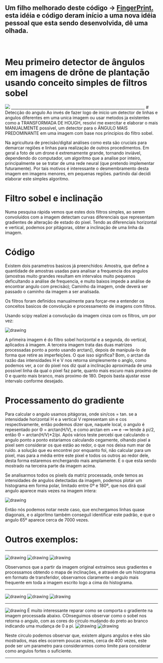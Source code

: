 <h2>Um filho melhorado deste código -> <a href="https://github.com/paulo-henrique-phcm/processamento-fingerprint-deteccao-minucias">FingerPrint.</a>
esta idéia e código deram início a uma nova idéia pessoal que esta sendo desenvolvida, dê uma olhada.</h2><br>
<h1>Meu primeiro detector de ângulos em imagens de drône de plantação usando conceito simples de filtros sobel</h1>
<img src="img3.jpg"/>
_____________________________________________________________________
# Detecção do angulo
Ao invés de fazer logo de início um detector de linhas e angulos diferentes em uma unica imagem ou usar metodos ja existentes como a TRANSFORMADA DE HOUGH, resolvi me exercitar e elaborar o mais MANUALMENTE possível, um detector para o ÂNGULO MAIS PREDOMINANTE em uma imagem com base nos principios do filtro sobel.

Na agricultura de precisão/digital análises como esta são cruciais para demarcar regiões e linhas para realização de outros procedimentos. Em geral a foto de um drone é extremamente grande, tornando inviável, dependendo do computador, um algorítmo que a analise por inteiro, principalmente se se tratar de uma rede neural (que pretendo implementar futuramente). Por tais motivos é interessante o desmembramento desta imagem em imagens menores, em pequenas regiões. partindo daí decidi elaborar este simples algoritmo.

# Filtro sobel e inclinação
Numa pesquisa rápida vemos que estes dois filtros simples, ao serem convoluídos com a imagem detectam curvas diferenciais que representam gradientes de alteração de estado do pixel. Tendo as diferenciais horizontal e vertical, podemos por pitágoras, obter a inclinação de uma linha da imagem.

# Código
Existem dois parametros basicos já preenchidos: Amostra, que define a quantidade de amostras usadas para analisar a frequencia dos angulos (amostras muito grandes resultam em intervalos muito pequenos deficultando a análise de frequencia, e muito baixos impede a análise de encontrar angulo com precisão); 
Caminho da imagem, onde deverá ser passado o caminho da imagem a ser analisada.

Os filtros foram definidos manualmente para forçar-me a entender os conceitos basicos de convolução e processamento de imagens com filtros.

Usando scipy realizei a convolução da imagem cinza com os filtros, um por vez:

<img src="filter1.png" alt="drawing"/>

A pŕimeira imagem é do filtro sobel horizontal e a segunda, do vertical, aplicados á imagem. A terceira imagem trata das duas matrizes processadas ponto a ponto usando arctan(), depois de manipula-lo de forma que retire as imperfeições. O que isso significa? Bom, o arctan da razão das intensidades H e V nos retorna simplesmente o anglo, como podemos ver, a cor do pixel nos diz qual a inclinação aproximada de uma possivel linha da qual o pixel faz parte, quanto mais escuro mais proximo de 0 e quanto mais branco, mais proximo de 180. Depois basta ajustar esse intervalo conforme desejado.

# Processamento do gradiente
Para calcular o angulo usamos pitágoras, onde sin/cos = tan. se a intensidade horizontal H e a vertical V representam sin e cos respectivamente, então podemos dizer que, naquele local, o angulo é repesentado por Θ = arctan(H/V), e como arctan em +∞ e -∞ tende á pi/2, então Θ = arctan(H/V)*2/pi.
Após vários teste percebi que calculando o angulo ponto a ponto estariamos calculando cegamente, olhando pixel a pixel sem considerar os que estão ao redor, o que nos deixa num mar de ruído. a solução que eu encontrei por enquanto foi, não calcular para um pixel, mas para a média entre este pixel e todos os outros ao redor dele, desta forma estaremos enchergando mais amplamente. É o que esta sendo mostrado na terceira parte da imagem acima.

Se analisarmos todos os píxels da matriz processada, onde temos as intensidades de angulos detectadas da imagem, podemos plotar um histograma em forma polar, limitado entre 0º e 180º, que nos dirá qual angulo aparece mais vezes na imagem intera:

<img src="angle1.png" alt="drawing"/>

Então nós podemos notar neste caso, que enchergamos linhas quase diagonais, e o algorítmo também conseguil identificar este padrão, e que o angulo 65º aparece cerca de 7000 vezes.
# Outros exemplos:
_____________________________________________________________________

<img src="img2.png" alt="drawing"/>
<img src="filter2.png" alt="drawing"/>
<img src="angle2.png" alt="drawing"/>

Observamos que a partir da imagem original extraímos seus gradientes e processamos obtendo o mapa de inclinações, e atravém de um histograma em formato de transferidor, observamos claramente o angulo mais frequente em toda a imagem escrito logo a cima do histograma.
_____________________________________________________________________

<img src="img3.jpg" alt="drawing"/>
<img src="filter3.png" alt="drawing"/>
<img src="angle3.png" alt="drawing"/>

_____________________________________________________________________

<img src="circle.jpg" alt="drawing"/>
É muito interessante reparar como se comporta o gradiente na imagem processada abaixo. COnseguimos observar como o sobel nos retorna o angulo, com as cores do circulo mudando do preto ao branco indicando uma mudança de 0 a pi.
<img src="filterCircle.png" alt="drawing"/>
<img src="angleCircle.png" alt="drawing"/>

Neste circulo podemos observar que, existem alguns angulos e eles são mostrados, mas eles ocorrem poucas vezes, cerca de 400 vezes, este pode ser um parametro para considerarmos como limite para considerar como angulos fortes o suficiente.
_____________________________________________________________________
